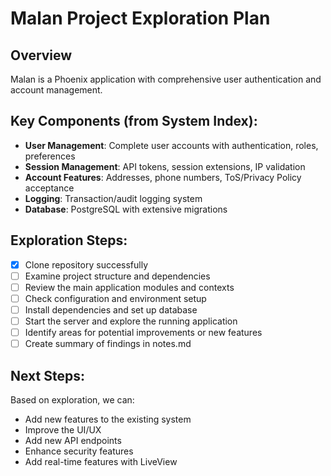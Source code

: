 # Malan Project Exploration Plan

## Overview
Malan is a Phoenix application with comprehensive user authentication and account management.

## Key Components (from System Index):
- **User Management**: Complete user accounts with authentication, roles, preferences
- **Session Management**: API tokens, session extensions, IP validation
- **Account Features**: Addresses, phone numbers, ToS/Privacy Policy acceptance
- **Logging**: Transaction/audit logging system
- **Database**: PostgreSQL with extensive migrations

## Exploration Steps:
- [x] Clone repository successfully
- [ ] Examine project structure and dependencies
- [ ] Review the main application modules and contexts
- [ ] Check configuration and environment setup
- [ ] Install dependencies and set up database
- [ ] Start the server and explore the running application
- [ ] Identify areas for potential improvements or new features
- [ ] Create summary of findings in notes.md

## Next Steps:
Based on exploration, we can:
- Add new features to the existing system
- Improve the UI/UX
- Add new API endpoints
- Enhance security features
- Add real-time features with LiveView
